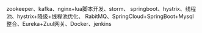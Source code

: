 zookeeper、kafka、nginx+lua脚本开发、storm、
springboot、hystrix、线程池、hystrix+降级+线程池优化、
RabitMQ、SpringCloud+SpringBoot+Mysql整合、Eureka+Zuul网关、Docker、jenkins
